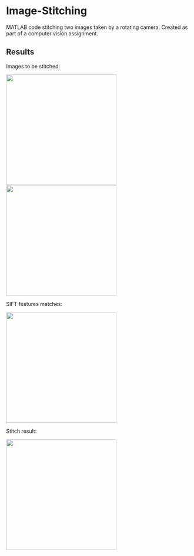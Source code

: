 # Image-Stitching

MATLAB code stitching two images taken by a rotating camera. Created as part of a computer vision assignment.

## Results

Images to be stitched:

<div>
  <img src="https://user-images.githubusercontent.com/47959146/210016587-72b8db57-6ff9-44c7-947f-2666466414c3.png" width="300" height="300">
  <img src="https://user-images.githubusercontent.com/47959146/210016641-f4f3f9eb-50fc-420a-b558-d4aa4fbc9dae.png" width="300" height="300">
</div>



SIFT features matches:

<div>
    <img src="https://user-images.githubusercontent.com/47959146/210016656-54fbbdfa-9b0f-402d-8f86-88a6489b72e4.png" width="300">
</div>

Stitch result:

<div>
    <img src="https://user-images.githubusercontent.com/47959146/210016662-f183a570-1d88-4c07-9625-b8a14cfad16f.png" width="300" height="300">
</div>
